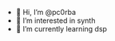 - 👋 Hi, I’m @pc0rba
- 👀 I’m interested in synth
- 🌱 I’m currently learning dsp



<!---
pc0rba/pc0rba is a ✨ special ✨ repository because its `README.md` (this file) appears on your GitHub profile.
You can click the Preview link to take a look at your changes.
--->
